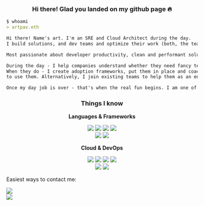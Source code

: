 <p>
  <h3 align="center">Hi there! Glad you landed on my github page 🔥</h3>
</p>

```markdown
$ whoami
> artpav.eth

Hi there! Name's art. I'm an SRE and Cloud Architect during the day.
I build solutions, and dev teams and optimize their work (both, the team and solutions). 

Most passionate about developer productivity, clean and performant solution architectures and web 3.

During the day - I help companies understand whether they need fancy tech buzzwords in their life. 
When they do - I create adoption frameworks, put them in place and coach tech teams on the best ways 
to use them. Alternatively, I join existing teams to help them as an engineer.

Once my day job is over - that's when the real fun begins. I am one of the construction workers building web 3. 👷
```

<p>
  <h3 align="center">Things I know</h3>
</p>

<p align="center">
  <b>Languages & Frameworks</b>
</p>
<div align="center">
  <img src="https://img.shields.io/badge/golang-black?style=for-the-badge&logo=go"/>
  <img src="https://img.shields.io/badge/python-black?style=for-the-badge&logo=python"/>
  <img src="https://img.shields.io/badge/solidity-black?style=for-the-badge&logo=solidity"/>
  <img src="https://img.shields.io/badge/rust-black?style=for-the-badge&logo=rust"/>
</div>
<div align="center">
  <img src="https://img.shields.io/badge/vue-black?style=for-the-badge&logo=vue.js"/>
  <img src="https://img.shields.io/badge/react-black?style=for-the-badge&logo=react"/>
</div>

<p align="center">
  <b>Cloud & DevOps</b>
</p>

<div align="center">
  <img src="https://img.shields.io/badge/GCP-black?style=for-the-badge&logo=googlecloud&color=black"/>
  <img src="https://img.shields.io/badge/Azure-black?style=for-the-badge&logo=microsoftazure&logoColor=0067b8&color=black"/>
  <img src="https://img.shields.io/badge/Docker-black?style=for-the-badge&logo=docker&color=black"/>
  <img src="https://img.shields.io/badge/Kubernetes-black?style=for-the-badge&logo=kubernetes&color=black"/>
</div>

<div align="center">
  <img src="https://img.shields.io/badge/AzureDevOps-black?style=for-the-badge&logo=azuredevops&color=black"/>
  <img src="https://img.shields.io/badge/GitLab-black?style=for-the-badge&logo=gitlab&logoColor=29BEB0&color=black"/>
</div>

<p/>

Easiest ways to contact me: 


<a href="https://www.linkedin.com/in/artemijspavlovs" target="_blank">
  <img src="https://img.shields.io/badge/linkedin-black?style=for-the-badge&logo=linkedin"/>
</a>
<br/>
<a href="https://twitter.com/artemijspavlovs">
  <img src="https://img.shields.io/badge/twitter-@artemijspavlovs-black?style=for-the-badge&logo=twitter&labelColor=white"/>
</a>
